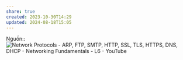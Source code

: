 ```yaml
---
share: true
created: 2023-10-30T14:29
updated: 2024-08-18T15:05
---
```

Nguồn:: ![Network Protocols - ARP, FTP, SMTP, HTTP, SSL, TLS, HTTPS, DNS, DHCP - Networking Fundamentals - L6 - YouTube](https://youtu.be/E5bSumTAHZE?si=48l-GzMxr0rFf7ix&t=549)